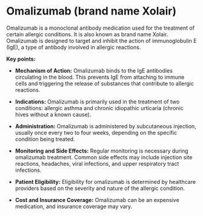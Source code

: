 # Omalizumab (brand name Xolair)

Omalizumab is a monoclonal antibody medication used for the treatment of certain allergic conditions. It is also known as brand name Xolair. Omalizumab is designed to target and inhibit the action of immunoglobulin E (IgE), a type of antibody involved in allergic reactions.

**Key points:**

* **Mechanism of Action:** Omalizumab binds to the IgE antibodies circulating in the blood. This prevents IgE from attaching to immune cells and triggering the release of substances that contribute to allergic reactions.

* **Indications:** Omalizumab is primarily used in the treatment of two conditions: allergic asthma and chronic idiopathic urticaria (chronic hives without a known cause).

* **Administration:** Omalizumab is administered by subcutaneous injection, usually once every two to four weeks, depending on the specific condition being treated.

* **Monitoring and Side Effects:** Regular monitoring is necessary during omalizumab treatment. Common side effects may include injection site reactions, headaches, viral infections, and upper respiratory tract infections.

* **Patient Eligibility:** Eligibility for omalizumab is determined by healthcare providers based on the severity and nature of the allergic condition.

* **Cost and Insurance Coverage:** Omalizumab can be an expensive medication, and insurance coverage may vary.
